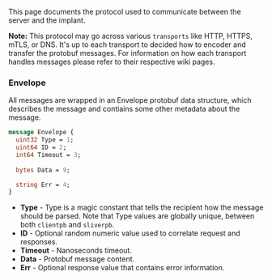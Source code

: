 This page documents the protocol used to communicate between the server and the implant. 

__Note:__ This protocol may go across various `transports` like HTTP, HTTPS, mTLS, or DNS. It's up to each transport to decided how to encoder and transfer the protobuf messages. For information on how each transport handles messages please refer to their respective wiki pages. 

### Envelope

All messages are wrapped in an Envelope protobuf data structure, which describes the message and contiains some other metadata about the message.

```protobuf
message Envelope {
  uint32 Type = 1;
  uint64 ID = 2;
  int64 Timeout = 3;
  
  bytes Data = 9;

  string Err = 4;
}
```

* __Type__ - Type is a magic constant that tells the recipient how the message should be parsed. Note that Type values are globally unique, between both `clientpb` and `sliverpb`.
* __ID__ - Optional random numeric value used to correlate request and responses.
* __Timeout__ - Nanoseconds timeout.
* __Data__ - Protobuf message content.
* __Err__ - Optional response value that contains error information.






